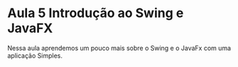 # Aula 5 Introdução ao Swing e JavaFX


Nessa aula aprendemos um pouco mais sobre o Swing e o JavaFx com uma aplicação Simples.
